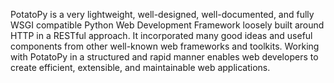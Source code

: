 PotatoPy is a very lightweight, well-designed, well-documented, and fully WSGI compatible Python Web Development Framework loosely built around HTTP in a RESTful approach. It incorporated many good ideas and useful components from other well-known web frameworks and toolkits. Working with PotatoPy in a structured and rapid manner enables web developers to create efficient, extensible, and maintainable web applications.
